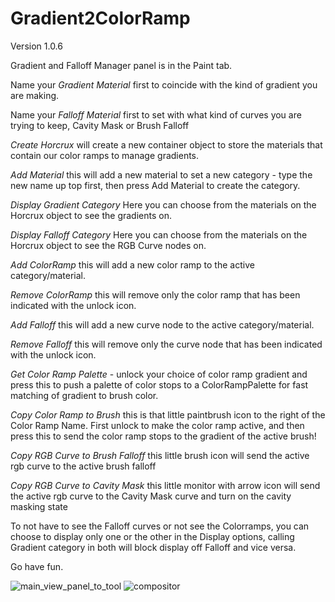 # Gradient2ColorRamp
Version 1.0.6

Gradient and Falloff Manager panel is in the Paint tab.

Name your *Gradient Material* first to coincide with the kind of gradient you are making.

Name your *Falloff Material* first to set with what kind of curves you are trying to keep, Cavity Mask or Brush Falloff 

*Create Horcrux* will create a new container object to store the materials that contain our color ramps to manage gradients.

*Add Material* this will add a new material to set a new category - type the new name up top first, then press Add Material to create the category.

*Display Gradient Category* Here you can choose from the materials on the Horcrux object to see the gradients on.

*Display Falloff Category* Here you can choose from the materials on the Horcrux object to see the RGB Curve nodes on.

*Add ColorRamp* this will add a new color ramp to the active category/material.

*Remove ColorRamp* this will remove only the color ramp that has been indicated with the unlock icon. 

*Add Falloff* this will add a new curve node to the active category/material.

*Remove Falloff* this will remove only the curve node that has been indicated with the unlock icon.

*Get Color Ramp Palette*  - unlock your choice of color ramp gradient and press this to push a palette of color stops to a ColorRampPalette for fast matching of gradient to brush color.

*Copy Color Ramp to Brush* this is that little paintbrush icon to the right of the Color Ramp Name. First unlock to make the color ramp active, and then press this to send the color ramp stops to the gradient of the active brush!

*Copy RGB Curve to Brush Falloff* this little brush icon will send the active rgb curve to the active brush falloff

*Copy RGB Curve to Cavity Mask* this little monitor with arrow icon will send the active rgb curve to the Cavity Mask curve and turn on the cavity masking state


To not have to see the Falloff curves or not see the Colorramps, you can choose to display only one or the other in the Display options, calling Gradient category in both will block display off Falloff and vice versa.

Go have fun.


![main_view_panel_to_tool](https://github.com/user-attachments/assets/e9d0cc2a-623d-457d-84fd-e43e8aa2540a)
![compositor](https://github.com/user-attachments/assets/647c2196-a2b0-4f9b-ae39-967472869f86)
